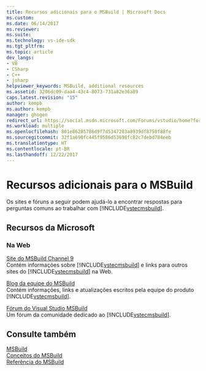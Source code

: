 ```yaml
---
title: Recursos adicionais para o MSBuild | Microsoft Docs
ms.custom: 
ms.date: 06/14/2017
ms.reviewer: 
ms.suite: 
ms.technology: vs-ide-sdk
ms.tgt_pltfrm: 
ms.topic: article
dev_langs:
- VB
- CSharp
- C++
- jsharp
helpviewer_keywords: MSBuild, additional resources
ms.assetid: 3206dc09-daa4-43c4-8073-731a82e36a89
caps.latest.revision: "15"
author: kempb
ms.author: kempb
manager: ghogen
redirect_url: https://social.msdn.microsoft.com/Forums/vstudio/home?forum=msbuild
ms.workload: multiple
ms.openlocfilehash: 801e86285786d9f7d5347283a8939df8750f88fe
ms.sourcegitcommit: 32f1a690fc445f9586d53698fc82c7debd784eeb
ms.translationtype: HT
ms.contentlocale: pt-BR
ms.lasthandoff: 12/22/2017
---
```

# <a name="additional-resources-for-msbuild"></a>Recursos adicionais para o MSBuild
Os sites e fóruns a seguir podem ajudá-lo a encontrar respostas para perguntas comuns ao trabalhar com [!INCLUDE[vstecmsbuild](../extensibility/internals/includes/vstecmsbuild_md.md)].  

## <a name="microsoft-resources"></a>Recursos da Microsoft  

### <a name="on-the-web"></a>Na Web  
 [Site do MSBuild Channel 9](http://go.microsoft.com/fwlink/?LinkId=243092)  
 Contém informações sobre [!INCLUDE[vstecmsbuild](../extensibility/internals/includes/vstecmsbuild_md.md)] e links para outros sites do [!INCLUDE[vstecmsbuild](../extensibility/internals/includes/vstecmsbuild_md.md)] na Web.  

 [Blog da equipe do MSBuild](http://go.microsoft.com/fwlink/?LinkId=65846)  
 Contém informações, links e atualizações escritos pela equipe do produto [!INCLUDE[vstecmsbuild](../extensibility/internals/includes/vstecmsbuild_md.md)].  

 [Fórum do Visual Studio MSBuild](http://go.microsoft.com/fwlink/?LinkId=48931)  
 Um fórum da comunidade dedicado ao [!INCLUDE[vstecmsbuild](../extensibility/internals/includes/vstecmsbuild_md.md)].  

## <a name="see-also"></a>Consulte também  
 [MSBuild](../msbuild/msbuild.md)   
 [Conceitos do MSBuild](../msbuild/msbuild-concepts.md)   
 [Referência do MSBuild](../msbuild/msbuild-reference.md)

